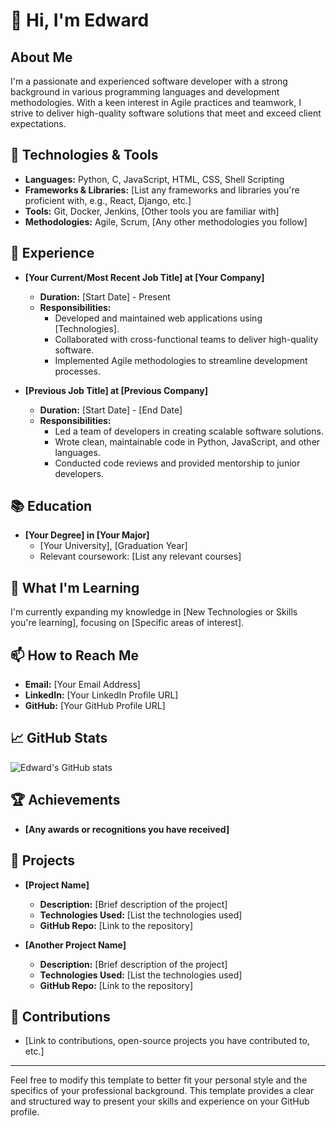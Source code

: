 # 👋 Hi, I'm Edward

## About Me
I'm a passionate and experienced software developer with a strong background in various programming languages and development methodologies. With a keen interest in Agile practices and teamwork, I strive to deliver high-quality software solutions that meet and exceed client expectations.

## 🔧 Technologies & Tools

- **Languages:** Python, C, JavaScript, HTML, CSS, Shell Scripting
- **Frameworks & Libraries:** [List any frameworks and libraries you're proficient with, e.g., React, Django, etc.]
- **Tools:** Git, Docker, Jenkins, [Other tools you are familiar with]
- **Methodologies:** Agile, Scrum, [Any other methodologies you follow]

## 🚀 Experience

- **[Your Current/Most Recent Job Title] at [Your Company]**
  - **Duration:** [Start Date] - Present
  - **Responsibilities:**
    - Developed and maintained web applications using [Technologies].
    - Collaborated with cross-functional teams to deliver high-quality software.
    - Implemented Agile methodologies to streamline development processes.

- **[Previous Job Title] at [Previous Company]**
  - **Duration:** [Start Date] - [End Date]
  - **Responsibilities:**
    - Led a team of developers in creating scalable software solutions.
    - Wrote clean, maintainable code in Python, JavaScript, and other languages.
    - Conducted code reviews and provided mentorship to junior developers.

## 📚 Education

- **[Your Degree] in [Your Major]**
  - [Your University], [Graduation Year]
  - Relevant coursework: [List any relevant courses]

## 🌱 What I'm Learning

I'm currently expanding my knowledge in [New Technologies or Skills you're learning], focusing on [Specific areas of interest].

## 📫 How to Reach Me

- **Email:** [Your Email Address]
- **LinkedIn:** [Your LinkedIn Profile URL]
- **GitHub:** [Your GitHub Profile URL]

## 📈 GitHub Stats

![Edward's GitHub stats](https://github-readme-stats.vercel.app/api?username=your-github-username&show_icons=true&theme=radical)

## 🏆 Achievements

- **[Any awards or recognitions you have received]**

## 🔗 Projects

- **[Project Name]**
  - **Description:** [Brief description of the project]
  - **Technologies Used:** [List the technologies used]
  - **GitHub Repo:** [Link to the repository]

- **[Another Project Name]**
  - **Description:** [Brief description of the project]
  - **Technologies Used:** [List the technologies used]
  - **GitHub Repo:** [Link to the repository]

## 🤝 Contributions

- [Link to contributions, open-source projects you have contributed to, etc.]

---

Feel free to modify this template to better fit your personal style and the specifics of your professional background. This template provides a clear and structured way to present your skills and experience on your GitHub profile.

